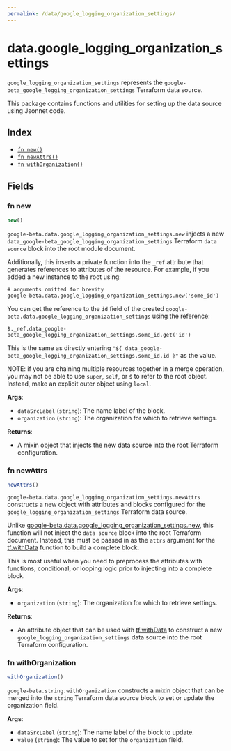 ```yaml
---
permalink: /data/google_logging_organization_settings/
---
```


# data.google_logging_organization_settings

`google_logging_organization_settings` represents the `google-beta_google_logging_organization_settings` Terraform data source.



This package contains functions and utilities for setting up the data source using Jsonnet code.


## Index

* [`fn new()`](#fn-new)
* [`fn newAttrs()`](#fn-newattrs)
* [`fn withOrganization()`](#fn-withorganization)

## Fields

### fn new

```ts
new()
```


`google-beta.data.google_logging_organization_settings.new` injects a new `data_google-beta_google_logging_organization_settings` Terraform `data source`
block into the root module document.

Additionally, this inserts a private function into the `_ref` attribute that generates references to attributes of the
resource. For example, if you added a new instance to the root using:

    # arguments omitted for brevity
    google-beta.data.google_logging_organization_settings.new('some_id')

You can get the reference to the `id` field of the created `google-beta.data.google_logging_organization_settings` using the reference:

    $._ref.data_google-beta_google_logging_organization_settings.some_id.get('id')

This is the same as directly entering `"${ data_google-beta_google_logging_organization_settings.some_id.id }"` as the value.

NOTE: if you are chaining multiple resources together in a merge operation, you may not be able to use `super`, `self`,
or `$` to refer to the root object. Instead, make an explicit outer object using `local`.

**Args**:
  - `dataSrcLabel` (`string`): The name label of the block.
  - `organization` (`string`): The organization for which to retrieve settings.

**Returns**:
- A mixin object that injects the new data source into the root Terraform configuration.


### fn newAttrs

```ts
newAttrs()
```


`google-beta.data.google_logging_organization_settings.newAttrs` constructs a new object with attributes and blocks configured for the `google_logging_organization_settings`
Terraform data source.

Unlike [google-beta.data.google_logging_organization_settings.new](#fn-new), this function will not inject the `data source`
block into the root Terraform document. Instead, this must be passed in as the `attrs` argument for the
[tf.withData](https://github.com/tf-libsonnet/core/tree/main/docs#fn-withdata) function to build a complete block.

This is most useful when you need to preprocess the attributes with functions, conditional, or looping logic prior to
injecting into a complete block.

**Args**:
  - `organization` (`string`): The organization for which to retrieve settings.

**Returns**:
  - An attribute object that can be used with [tf.withData](https://github.com/tf-libsonnet/core/tree/main/docs#fn-withdata) to construct a new `google_logging_organization_settings` data source into the root Terraform configuration.


### fn withOrganization

```ts
withOrganization()
```

`google-beta.string.withOrganization` constructs a mixin object that can be merged into the `string`
Terraform data source block to set or update the organization field.



**Args**:
  - `dataSrcLabel` (`string`): The name label of the block to update.
  - `value` (`string`): The value to set for the `organization` field.
